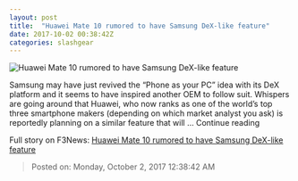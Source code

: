 ```yaml
---
layout: post
title:  "Huawei Mate 10 rumored to have Samsung DeX-like feature"
date: 2017-10-02 00:38:42Z
categories: slashgear
---
```


![Huawei Mate 10 rumored to have Samsung DeX-like feature](https://c.slashgear.com/wp-content/uploads/2017/10/samsung-dex.jpg)

Samsung may have just revived the “Phone as your PC” idea with its DeX platform and it seems to have inspired another OEM to follow suit. Whispers are going around that Huawei, who now ranks as one of the world’s top three smartphone makers (depending on which market analyst you ask) is reportedly planning on a similar feature that will … Continue reading


Full story on F3News: [Huawei Mate 10 rumored to have Samsung DeX-like feature](http://www.f3nws.com/n/PjBDqB)

> Posted on: Monday, October 2, 2017 12:38:42 AM
